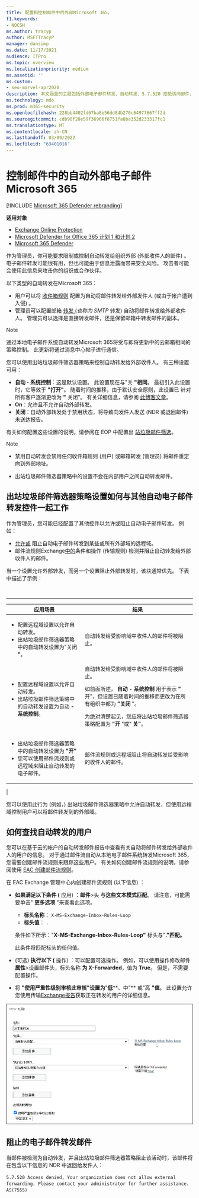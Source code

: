 ```yaml
---
title: 配置和控制邮件中的外部Microsoft 365。
f1.keywords:
- NOCSH
ms.author: tracyp
author: MSFTTracyP
manager: dansimp
ms.date: 11/17/2021
audience: ITPro
ms.topic: overview
ms.localizationpriority: medium
ms.assetid: ''
ms.custom:
- seo-marvel-apr2020
description: 本文涵盖的主题包括外部电子邮件转发、自动转发、5.7.520 拒绝访问邮件、禁用外部转发、"您的管理员已禁用外部转发"邮件以及出站反垃圾邮件策略。
ms.technology: mdo
ms.prod: m365-security
ms.openlocfilehash: 228bb4402fd67ba8e56dd84b270c64977667ff2d
ms.sourcegitcommit: cdb90f28e59f36966f8751fa8ba352d233317fc1
ms.translationtype: MT
ms.contentlocale: zh-CN
ms.lasthandoff: 03/09/2022
ms.locfileid: "63401016"
---
```

# <a name="control-automatic-external-email-forwarding-in-microsoft-365"></a>控制邮件中的自动外部电子邮件Microsoft 365

[!INCLUDE [Microsoft 365 Defender rebranding](../includes/microsoft-defender-for-office.md)]

**适用对象**
- [Exchange Online Protection](exchange-online-protection-overview.md)
- [Microsoft Defender for Office 365 计划 1 和计划 2](defender-for-office-365.md)
- [Microsoft 365 Defender](../defender/microsoft-365-defender.md)

作为管理员，你可能要求限制或控制自动转发给组织外部 (外部收件人的邮件) 。 电子邮件转发可能很有用，但也可能由于信息泄露而带来安全风险。 攻击者可能会使用此信息来攻击你的组织或合作伙伴。

以下类型的自动转发在Microsoft 365：

- 用户可以将 [收件箱规则](https://support.microsoft.com/office/c24f5dea-9465-4df4-ad17-a50704d66c59) 配置为自动将邮件转发给外部发件人 (或由于帐户遭到入侵) 。
- 管理员可以配置邮箱 [转发 (](/exchange/recipients-in-exchange-online/manage-user-mailboxes/configure-email-forwarding)_也称为 SMTP_ 转发) 自动将邮件转发给外部收件人。 管理员可以选择是直接转发邮件，还是保留邮箱中转发邮件的副本。

> [!NOTE]
> 通过本地电子邮件系统自动转发Microsoft 365将受与即将更新中的云邮箱相同的策略控制。 此更新将通过消息中心帖子进行通信。

您可以使用出站垃圾邮件筛选器策略来控制自动转发给外部收件人。 有三种设置可用：

- **自动 - 系统控制**：这是默认设置。 此设置现在与"关 **"相同**。 最初引入此设置时，它等效于 **"打开"**。 随着时间的推移，由于默认安全原则，此设置已 [](secure-by-default.md)针对所有客户逐渐更改为 **"** 关闭"。 有关详细信息，请参阅 [此博客文章](https://techcommunity.microsoft.com/t5/exchange-team-blog/all-you-need-to-know-about-automatic-email-forwarding-in/ba-p/2074888)。 
- **On**：允许且不允许自动外部转发。
- **关闭**：自动外部转发处于禁用状态，将导致向发件人发送 (NDR 或退回邮件) 未送达报告。

有关如何配置这些设置的说明，请参阅在 EOP 中配置出 [站垃圾邮件筛选](configure-the-outbound-spam-policy.md)。

> [!NOTE]
>
> - 禁用自动转发会禁用任何收件箱规则 (用户) 或邮箱转发 (管理员) 将邮件重定向到外部地址。
>
> - 出站垃圾邮件筛选器策略中的设置不会在内部用户之间自动转发邮件。


## <a name="how-the-outbound-spam-filter-policy-settings-work-with-other-automatic-email-forwarding-controls"></a>出站垃圾邮件筛选器策略设置如何与其他自动电子邮件转发控件一起工作

作为管理员，您可能已经配置了其他控件以允许或阻止自动电子邮件转发。 例如：

- [允许或](/exchange/mail-flow-best-practices/remote-domains/remote-domains) 阻止自动电子邮件转发到某些或所有外部域的远程域。
- 邮件流规则Exchange[中的](/exchange/security-and-compliance/mail-flow-rules/mail-flow-rules)条件和操作 (传输规则) 检测并阻止自动转发给外部收件人的邮件。

当一个设置允许外部转发，而另一个设置阻止外部转发时，该块通常优先。 下表中描述了示例：

<br>

****

|应用场景|结果|
|---|---|
|<ul><li>配置远程域设置以允许自动转发。</li><li>出站垃圾邮件筛选器策略中的自动转发设置为"关闭 **"**。</li></ul>|自动转发给受影响域中收件人的邮件将被阻止。|
|<ul><li>配置远程域设置以允许自动转发。</li><li>出站垃圾邮件筛选策略中的自动转发设置为自动 **- 系统控制**。</li></ul>|自动转发给受影响域中收件人的邮件将被阻止。 <p> 如前面所述， **自动 - 系统控制** 用于表示 **"** 开"，但设置已随着时间的推移而更改为在所有组织中都为 **"关闭** "。 <p> 为绝对清楚起见，您应将出站垃圾邮件筛选器策略配置为 **"开** "或" **关"**。|
|<ul><li>出站垃圾邮件筛选器策略中的自动转发设置为 **"开"**</li><li>您可以使用邮件流规则或远程域来阻止自动转发的电子邮件。</li></ul>|邮件流规则或远程域阻止将自动转发给受影响的收件人的邮件。|
|

您可以使用此行为 (例如，) 出站垃圾邮件筛选器策略中允许自动转发，但使用远程域控制用户可以将邮件转发到的外部域。

## <a name="how-to-find-users-that-are-automatically-forwarding"></a>如何查找自动转发的用户

您可以在基于云的帐户的自动转发邮件报告中查看有关自动将邮件转发给外部收件人的用户[](/exchange/monitoring/mail-flow-reports/mfr-auto-forwarded-messages-report)的信息。 对于通过邮件流自动从本地电子邮件系统转发Microsoft 365，您需要创建邮件流规则来跟踪这些用户。 有关如何创建邮件流规则的说明，请参阅使用 [EAC 创建邮件流规则](/exchange/security-and-compliance/mail-flow-rules/manage-mail-flow-rules#use-the-eac-to-create-a-mail-flow-rule)。

在 EAC Exchange 管理中心内创建邮件流规则 (以下信息) ：

- **如果满足以下条件 (** 应用) ：**邮件**\>头 **与这些文本模式匹配**。 请注意，可能需要单击" **更多选项** "来查看此选项。
  - **标头名称**： `X-MS-Exchange-Inbox-Rules-Loop`
  - **标头值**： `.`

  条件如下所示："**X-MS-Exchange-Inbox-Rules-Loop"** 标头与"**."匹配。**

  此条件将匹配标头的任何值。

-  (可选) **执行以下 (** 操作) ：可以配置可选操作。 例如，可以使用操作修改邮件 **属性**\>设置邮件头，标头名称 **为 X-Forwarded**，值为 **True**。 但是，不需要配置操作。
- 将 **"使用严重性级别审核此审核"设置为**"**低****、中"** 或"高 **"值**。 此设置允许您使用传输[Exchange报告](view-email-security-reports.md#exchange-transport-rule-report)获取正在转发的用户的详细信息。

![EAC 中用于标识转发邮件的规则的邮件流规则属性。](../../media/mail-flow-rule-for-forwarded-messages.png)

## <a name="blocked-email-forwarding-messages"></a>阻止的电子邮件转发邮件

当邮件被检测为自动转发，并且出站垃圾邮件[](configure-the-outbound-spam-policy.md)筛选器策略阻止该活动时，该邮件将在包含以下信息的 NDR 中返回给发件人：

`5.7.520 Access denied, Your organization does not allow external forwarding. Please contact your administrator for further assistance. AS(7555)`
